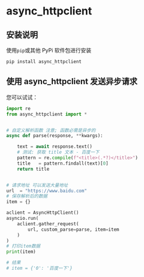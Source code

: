 # async_httpclient

##  安装说明

使用`pip`或其他 PyPi 软件包进行安装

```
pip install async_httpclient
```

## 使用 async_httpclient 发送异步请求

您可以试试：

```python
import re
from async_httpclient import *


# 自定义解析函数 注意; 函数必需是异步的
async def parse(response, **kwargs):

    text = await response.text()
    # 测试: 获取 title 文本 - 百度一下
    pattern = re.compile(f"<title>(.*?)</title>")
    title   = pattern.findall(text)[0]
    return title


# 请求地址 可以发送大量地址
url  = "https://www.baidu.com"
# 保存解析后的数据
item = {}

aclient = AsyncHttpClient()
asyncio.run(
    aclient.gather_request(
        url, custom_parse=parse, item=item
    )
)
# 打印item数据
print(item)

# 结果
# item = {'0': '百度一下'}
```
